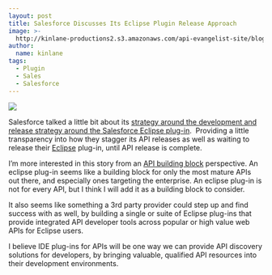 ```yaml
---
layout: post
title: Salesforce Discusses Its Eclipse Plugin Release Approach
image: >-
  http://kinlane-productions2.s3.amazonaws.com/api-evangelist-site/blog/eclipse-ide-logo.jpeg
author:
  name: kinlane
tags:
  - Plugin
  - Sales
  - Salesforce
---
```

[![](https://s3.amazonaws.com/kinlane-productions2/eclipse/eclipse-ide-logo.jpeg)](http://www.eclipse.org/)

Salesforce talked a little bit about its [strategy around the development and release strategy around the Salesforce Eclipse plug-in](http://blogs.developerforce.com/developer-relations/2013/02/new-eclipse-plugin-available-february-15th.html).  Providing a little transparency into how they stagger its API releases as well as waiting to release their [Eclipse](http://www.eclipse.org/) plug-in, until API release is complete.

I’m more interested in this story from an [API building block](/buildingblocks/) perspective. An eclipse plug-in seems like a building block for only the most mature APIs out there, and especially ones targeting the enterprise. An eclipse plug-in is not for every API, but I think I will add it as a building block to consider.

It also seems like something a 3rd party provider could step up and find success with as well, by building a single or suite of Eclipse plug-ins that provide integrated API developer tools across popular or high value web APIs for Eclipse users.

I believe IDE plug-ins for APIs will be one way we can provide API discovery solutions for developers, by bringing valuable, qualified API resources into their development environments.